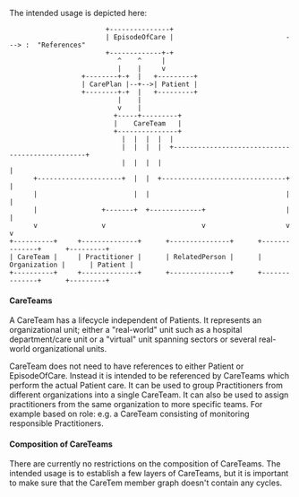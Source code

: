 The intended usage is depicted here:

```ditaa
                        +---------------+
                        | EpisodeOfCare |                            ---> :  "References"
                        +-------------+-+
                           ^    ^     |
                           |    |     v
                  +--------+-+  |   +---------+     
                  | CarePlan |--+-->| Patient |
                  +--------+-+  |   +---------+
                           |    |    
                           v    |     
                          +-----+---------+                              
                          |    CareTeam   |                              
                          +---------------+
                            |  |  |  |  |
                            |  |  |  |  +------------------------------------------------+
                            |  |  |  |                                                   |
      +---------------------+  |  |  +-------------------------------+                   |
      |                        |  |                                  |                   |
      |                +-------+  +-------------+                    |                   |
      v                v                        v                    v                   v
+----------+     +--------------+      +---------------+      +--------------+      +---------+
| CareTeam |     | Practitioner |      | RelatedPerson |      | Organization |      | Patient |
+----------+     +--------------+      +---------------+      +--------------+      +---------+ 
```

#### CareTeams
A CareTeam has a lifecycle independent of Patients. It represents an organizational unit; either
a "real-world" unit such as a hospital department/care unit or a "virtual" unit spanning sectors or several real-world 
organizational units.

CareTeam does not need to have references to either Patient or EpisodeOfCare. Instead it is intended to be referenced 
by CareTeams which perform the actual Patient care. It can be used to group Practitioners from different organizations 
into a single CareTeam. It can also be used to assign practitioners from the same organization to more specific teams. 
For example based on role: e.g. a CareTeam consisting of monitoring responsible Practitioners.

#### Composition of CareTeams
There are currently no restrictions on the composition of CareTeams. 
The intended usage is to establish a few layers of CareTeams, but it is important to make sure that the CareTem member 
graph doesn't contain any cycles.
